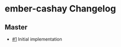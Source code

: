 # ember-cashay Changelog


## Master

- [#1](https://github.com/dustinfarris/ember-cashay/pull/1)
  Initial implementation
